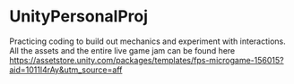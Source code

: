 # UnityPersonalProj
Practicing coding to build out mechanics and experiment with interactions.
All the assets and the entire live game jam can be found here 
https://assetstore.unity.com/packages/templates/fps-microgame-156015?aid=1011l4rAy&utm_source=aff
